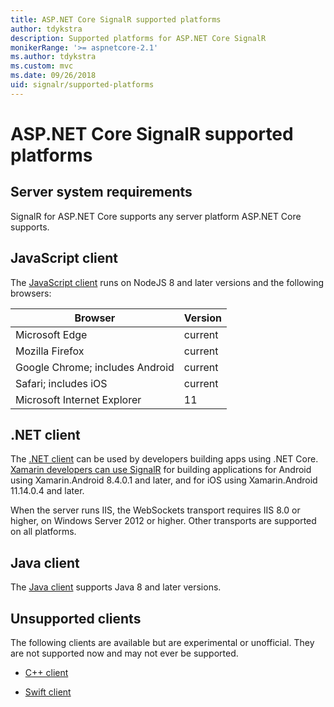 ```yaml
---
title: ASP.NET Core SignalR supported platforms
author: tdykstra
description: Supported platforms for ASP.NET Core SignalR
monikerRange: '>= aspnetcore-2.1'
ms.author: tdykstra
ms.custom: mvc
ms.date: 09/26/2018
uid: signalr/supported-platforms
---
```


# ASP.NET Core SignalR supported platforms

## Server system requirements

SignalR for ASP.NET Core supports any server platform ASP.NET Core supports.

## JavaScript client

The [JavaScript client](https://www.npmjs.com/package/@aspnet/signalr) runs on NodeJS 8 and later versions and the following browsers:

| Browser | Version |
| ------- | ------- |
| Microsoft Edge | current |
| Mozilla Firefox | current |
| Google Chrome; includes Android | current |
| Safari; includes iOS | current |
| Microsoft Internet Explorer | 11 |
 
## .NET client

The [.NET client](https://www.nuget.org/packages/Microsoft.AspNetCore.SignalR/) can be used by developers building apps using .NET Core. [Xamarin developers can use SignalR](https://github.com/aspnet/Announcements/issues/305) for building applications for Android using Xamarin.Android 8.4.0.1 and later, and for iOS using Xamarin.Android 11.14.0.4 and later. 

When the server runs IIS, the WebSockets transport requires IIS 8.0 or higher, on Windows Server 2012 or higher. Other transports are supported on all platforms.

## Java client

The [Java client](https://search.maven.org/artifact/com.microsoft.aspnet/signalr) supports Java 8 and later versions.

## Unsupported clients

The following clients are available but are experimental or unofficial. They are not supported now and may not ever be supported.

* [C++ client](https://github.com/aspnet/SignalR/tree/master/clients/cpp)

* [Swift client](https://github.com/moozzyk/SignalR-Client-Swift)
